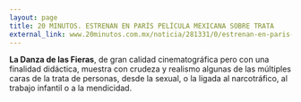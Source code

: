 ```yaml
---
layout: page
title: 20 MINUTOS. ESTRENAN EN PARÍS PELÍCULA MEXICANA SOBRE TRATA
external_link: www.20minutos.com.mx/noticia/281331/0/estrenan-en-paris-pelicula-mexicana-sobre-trata-la-danza-de-las-fieras/
---
```


**La Danza de las Fieras**, de gran calidad cinematográfica pero con una finalidad didáctica, muestra con crudeza y realismo algunas de las múltiples caras de la trata de personas, desde la sexual, o la ligada al narcotráfico, al trabajo infantil o a la mendicidad.

